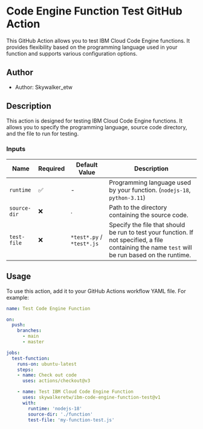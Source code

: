 # Code Engine Function Test GitHub Action

This GitHub Action allows you to test IBM Cloud Code Engine functions. It provides flexibility based on the programming language used in your function and supports various configuration options.

## Author
- Author: Skywalker_etw

## Description
This action is designed for testing IBM Cloud Code Engine functions. It allows you to specify the programming language, source code directory, and the file to run for testing.

### Inputs

| Name          | Required | Default Value | Description                                                  |
|---------------|----------|---------------|--------------------------------------------------------------|
| `runtime`     | ✅        | -             | Programming language used by your function.  (`nodejs-18`, `python-3.11`)                |
| `source-dir`  | ❌        | .             | Path to the directory containing the source code.           |
| `test-file`   | ❌        | `*test*.py` / `*test*.js` | Specify the file that should be run to test your function. If not specified, a file containing the name `test` will be run based on the runtime.|

## Usage

To use this action, add it to your GitHub Actions workflow YAML file. For example:

```yaml
name: Test Code Engine Function

on:
  push:
    branches:
      - main
      - master

jobs:
  test-function:
    runs-on: ubuntu-latest
    steps:
    - name: Check out code
      uses: actions/checkout@v3

    - name: Test IBM Cloud Code Engine Function
      uses: skywalkeretw/ibm-code-engine-function-test@v1
      with:
        runtime: 'nodejs-18'
        source-dir: './function'
        test-file: 'my-function-test.js'
```